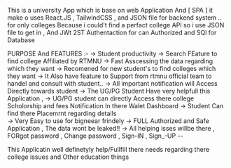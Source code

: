 This is a university App which is base on web Application And [ SPA ] it make o uses React.JS , TailwindCSS , and JSON file for backend system ..
for only colleges Because i could't find a perfact college API so i use JSON file to get in , And JWt 2ST Authentaction for can  Authorized and SQl for Database 

PURPOSE And FEATURES  :- 
-> Student productivity 
-> Search FEature to find college Affiliated by RTMNU 
-> Fast Asscessing the data  regarding which they want 
-> Recomened for new student's to find colleges which they want 
-> It Also have feature to Support from rtmnu official team to handel and consult with student..
-> All important  notification will Access Directly towards student 
-> The  UG/PG Student Have very helpfull this Application ,
-> UG/PG student can directly Access there college Scholorship and fees Notification In there Walet Dashboard 
-> Student Can find there Placemrnt regarding details  
-> Very Easy to use for bigneear frindely 
-> FULL Authorized and Safe Application , The data wont be leaked‼️
-> All helping isses willbe there , FORgot password , Change password , Sign-IN , Sign_-UP --


This Applicatin well definetyly help/Fullfill there needs regarding there college issues and Other education  things  

